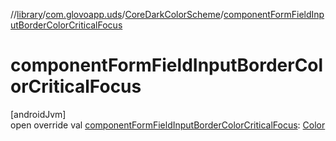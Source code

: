 //[library](../../../index.md)/[com.glovoapp.uds](../index.md)/[CoreDarkColorScheme](index.md)/[componentFormFieldInputBorderColorCriticalFocus](component-form-field-input-border-color-critical-focus.md)

# componentFormFieldInputBorderColorCriticalFocus

[androidJvm]\
open override val [componentFormFieldInputBorderColorCriticalFocus](component-form-field-input-border-color-critical-focus.md): [Color](https://developer.android.com/reference/kotlin/androidx/compose/ui/graphics/Color.html)
